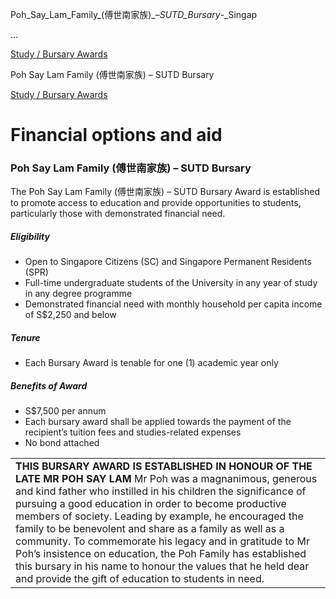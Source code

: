 Poh_Say_Lam_Family_(傅世南家族)_–_SUTD_Bursary_-_Singap



…

 [Study / Bursary Awards](/admissions/undergraduate/financing-options-and-aid/financial-aid/study-bursary-awards) 

Poh Say Lam Family (傅世南家族) – SUTD Bursary

[Study / Bursary Awards](https://www.sutd.edu.sg/admissions/undergraduate/financing-options-and-aid/financial-aid/study-bursary-awards)

Financial options and aid
=========================

### Poh Say Lam Family (傅世南家族) – SUTD Bursary



The Poh Say Lam Family (傅世南家族) – SUTD Bursary Award is established to promote access to education and provide opportunities to students, particularly those with demonstrated financial need.



##### **Eligibility**



* Open to Singapore Citizens (SC) and Singapore Permanent Residents (SPR)
* Full-time undergraduate students of the University in any year of study in any degree programme
* Demonstrated financial need with monthly household per capita income of S$2,250 and below


##### **Tenure**



* Each Bursary Award is tenable for one (1) academic year only


##### **Benefits of Award**



* S$7,500 per annum
* Each bursary award shall be applied towards the payment of the recipient’s tuition fees and studies-related expenses
* No bond attached


|  |
| --- |
| **THIS BURSARY AWARD IS ESTABLISHED IN HONOUR OF THE LATE MR POH SAY LAM**   Mr Poh was a magnanimous, generous and kind father who instilled in his children the significance of pursuing a good education in order to become productive members of society. Leading by example, he encouraged the family to be benevolent and share as a family as well as a community. To commemorate his legacy and in gratitude to Mr Poh’s insistence on education, the Poh Family has established this bursary in his name to honour the values that he held dear and provide the gift of education to students in need. |

